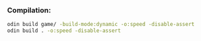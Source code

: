 ### **Compilation**:
```bash
odin build game/ -build-mode:dynamic -o:speed -disable-assert
odin build . -o:speed -disable-assert
```
